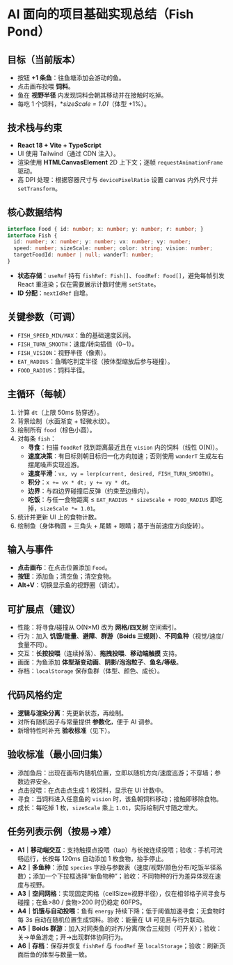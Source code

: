 # AI 面向的项目基础实现总结（Fish Pond）

## 目标（当前版本）
- 按钮 **+1 条鱼**：往鱼塘添加会游动的鱼。
- 点击画布投喂 **饲料**。
- 鱼在 **视野半径** 内发现饲料会朝其移动并在接触时吃掉。
- 每吃 1 个饲料，**sizeScale *= 1.01**（体型 +1%）。

## 技术栈与约束
- **React 18 + Vite + TypeScript**
- UI 使用 Tailwind（通过 CDN 注入）。
- 渲染使用 **HTMLCanvasElement** 2D 上下文；逐帧 `requestAnimationFrame` 驱动。
- 高 DPI 处理：根据容器尺寸与 `devicePixelRatio` 设置 canvas 内外尺寸并 `setTransform`。

## 核心数据结构
```ts
interface Food { id: number; x: number; y: number; r: number; }
interface Fish {
  id: number; x: number; y: number; vx: number; vy: number;
  speed: number; sizeScale: number; color: string; vision: number;
  targetFoodId: number | null; wanderT: number;
}
```
- **状态存储**：`useRef` 持有 `fishRef: Fish[]`、`foodRef: Food[]`，避免每帧引发 React 重渲染；仅在需要展示计数时使用 `setState`。
- **ID 分配**：`nextIdRef` 自增。

## 关键参数（可调）
- `FISH_SPEED_MIN/MAX`：鱼的基础速度区间。
- `FISH_TURN_SMOOTH`：速度/转向插值（0~1）。
- `FISH_VISION`：视野半径（像素）。
- `EAT_RADIUS`：鱼嘴吃判定半径（按体型缩放后参与碰撞）。
- `FOOD_RADIUS`：饲料半径。

## 主循环（每帧）
1. 计算 `dt`（上限 50ms 防穿透）。
2. 背景绘制（水面渐变 + 轻微水纹）。
3. 绘制所有 `food`（棕色小圆）。
4. 对每条 `fish`：
   - **寻食**：扫描 `foodRef` 找到距离最近且在 `vision` 内的饲料（线性 O(N)）。
   - **速度决策**：有目标则朝目标归一化方向加速；否则使用 `wanderT` 生成左右摆尾噪声实现巡游。
   - **速度平滑**：`vx, vy = lerp(current, desired, FISH_TURN_SMOOTH)`。
   - **积分**：`x += vx * dt; y += vy * dt`。
   - **边界**：与四边界碰撞后反弹（约束至边缘内）。
   - **吃饭**：与任一食物距离 ≤ `EAT_RADIUS * sizeScale + FOOD_RADIUS` 即吃掉，`sizeScale *= 1.01`。
5. 统计并更新 UI 上的食物计数。
6. 绘制鱼（身体椭圆 + 三角头 + 尾鳍 + 眼睛；基于当前速度方向旋转）。

## 输入与事件
- **点击画布**：在点击位置添加 `Food`。
- **按钮**：添加鱼；清空鱼；清空食物。
- **Alt+V**：切换显示鱼的视野圈（调试）。

## 可扩展点（建议）
- 性能：将寻食/碰撞从 O(N×M) 改为 **网格/四叉树** 空间索引。
- 行为：加入 **饥饿/能量**、**避障**、**群游（Boids 三规则）**、**不同鱼种**（视觉/速度/食量不同）。
- 交互：**长按投喂**（连续掉落）、**拖拽投喂**、**移动端触摸** 支持。
- 画面：为鱼添加 **体型渐变动画**、**阴影/泡泡粒子**、**鱼名/等级**。 
- 存档：`localStorage` 保存鱼群（体型、颜色、成长）。

## 代码风格约定
- **逻辑与渲染分离**：先更新状态，再绘制。
- 对所有随机因子与常量提供 **参数化**，便于 AI 调参。
- 新增特性时补充 **验收标准**（见下）。

## 验收标准（最小回归集）
- 添加鱼后：出现在画布内随机位置，立即以随机方向/速度巡游；不穿墙；参数边界安全。
- 点击投喂：在点击点生成 1 枚饲料，显示在 UI 计数中。
- 寻食：当饲料进入任意鱼的 `vision` 时，该鱼朝饲料移动；接触即移除食物。
- 成长：每吃掉 1 枚，`sizeScale` 乘上 `1.01`，实际绘制尺寸随之增大。

## 任务列表示例（按易→难）
- **A1｜移动端交互**：支持触摸点投喂（tap）与长按连续投喂；验收：手机可流畅运行，长按每 120ms 自动添加 1 枚食物，抬手停止。
- **A2｜多鱼种**：添加 `species` 字段与参数表（速度/视野/颜色分布/吃饭半径系数）；添加一个下拉框选择“新鱼物种”；验收：不同物种的行为差异体现在速度与视野。
- **A3｜空间网格**：实现固定网格（cellSize≈视野半径），仅在相邻格子间寻食与碰撞；在鱼>80 / 食物>200 时仍稳定 60FPS。
- **A4｜饥饿与自动投喂**：鱼有 `energy` 持续下降；低于阈值加速寻食；无食物时每 3s 自动在随机位置生成饲料。验收：能量在 UI 可见且与行为联动。
- **A5｜Boids 群游**：加入对同类鱼的对齐/分离/聚合三规则（可开关）；验收：关→单鱼游走；开→出现群体协同行为。
- **A6｜存档**：保存并恢复 `fishRef` 与 `foodRef` 至 `localStorage`；验收：刷新页面后鱼的体型与数量一致。